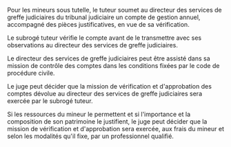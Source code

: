 Pour les mineurs sous tutelle, le tuteur soumet au directeur des services de greffe judiciaires du tribunal judiciaire un compte de gestion annuel, accompagné des pièces justificatives, en vue de sa vérification.

Le subrogé tuteur vérifie le compte avant de le transmettre avec ses observations au directeur des services de greffe judiciaires.

Le directeur des services de greffe judiciaires peut être assisté dans sa mission de contrôle des comptes dans les conditions fixées par le code de procédure civile.

Le juge peut décider que la mission de vérification et d'approbation des comptes dévolue au directeur des services de greffe judiciaires sera exercée par le subrogé tuteur.

Si les ressources du mineur le permettent et si l'importance et la composition de son patrimoine le justifient, le juge peut décider que la mission de vérification et d'approbation sera exercée, aux frais du mineur et selon les modalités qu'il fixe, par un professionnel qualifié.

